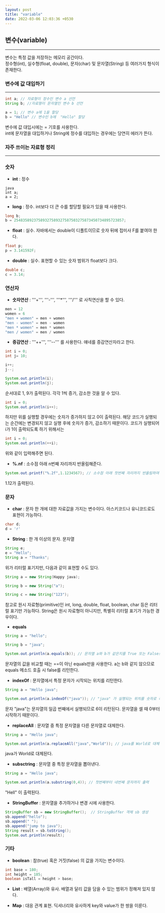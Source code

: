 ```yaml
---
layout: post
title: "variable"
date: 2022-03-06 12:03:36 +0530
---
```


## 변수(variable)
***

변수는 특정 값을 저장하는 메모리 공간이다.  
정수형(int), 실수형(float, double), 문자(char) 및 문자열(String) 등 여러가지 형식이 존재한다.


### 변수에 값 대입하기
***

```java
int a; // 자료형이 정수인 변수 a 선언
String b; //자료형이 문자열인 변수 b 선언

a = 1; // 변수 a에 1을 할당
b = "Hello" // 변수인 b에  "Hello" 할당
```

변수에 값 대입시에는 = 기호를 사용한다.  
int에 문자열을 대입하거나 String에 정수를 대입하는 경우에는 당연히 에러가 뜬다.

### 자주 쓰이는 자료형 정리
***

### 숫자

- **int** : 정수

```
java
int a;
a = 2;
```

- **long** : 정수. int보다 더 큰 수를 할당할 필요가 있을 때 사용한다.

```java
long b;
b = 25483589237589327589327587503275873450734895723857;
```

- **float** : 실수. 자바에서는 double이 디폴트이므로 숫자 뒤에 접미사 F를 붙여야 한다.

```java
float p;
p = 3.141592F;
```

- **double** : 실수. 표현할 수 있는 숫자 범위가 float보다 크다.

```java
double c;
c = 3.14;
```

### 연산자

- **숫자연산** : '''+''', '''-''', '''*''', '''/''' 로 사칙연산을 할 수 있다.

```java
men = 12
women = 6
"men + women" = men + women
"men - women" = men - women
"men * women" = men * women
"men / women" = men / women
```

- **증감연산** : '''++''', '''--''' 를 사용한다. 얘네를 증감연산자라고 한다.

```java
int i = 0;
int j= 10;

i++; 
j--;

System.out.println(i);
System.out.println(j);
```

순서대로 1, 9가 출력된다. 각각 1씩 증가, 감소한 것을 알 수 있다.

```java
int i = 0;
System.out.println(i++);
```

하지만 위를 실행할 경우에는 숫자가 증가하지 않고 0이 출력된다.  해당 코드가 실행되는 순간에는 변경되지 않고 실행 후에 숫자가 증가, 감소하기 때문이다. 코드가 실행되어 i가 1이 출력되도록 하기 위해서는 

```java
int i = 0;
System.out.println(++i);
```

위와 같이 입력해주면 된다.

- **%.nf** : 소수점 아래 n번째 자리까지 반올림해준다. 

```java
System.out.printf("%.2f",1.1234567); // 소수점 아래 첫번째 자리까지 반올림하여 출력
```

1.12가 출력된다.

### 문자

- **char** : 문자 한 개에 대한 자료값을 가지는 변수이다. 아스키코드나 유니코드로도 표현이 가능하다.

```java
char d;
d = 'r'
```

- **String** : 한 개 이상의 문자. 문자열

```java
String e;
e = "Hello";
String a = "Thanks";
```

위가 리터럴 표기지만, 다음과 같이 표현할 수도 있다.

```java
String a = new String(Happy java);

String b = new String("a");

String c = new String("123");
```

참고로 원시 자료형(primitive)인 int, long, double, float, boolean, char 등은 리터럴 표기만 가능하다. String은 원시 자료형이 아니지만, 특별히 리터럴 표기가 가능한 경우이다.

- **equals**

```java
String a = "hello";

String b = "java";

System.out.println(a.equals(b)); // 문자열 a와 b가 같은지를 True 또는 False로 출력
```

문자열의 값을 비교할 때는 ==이 아닌 equals만을 사용한다.  a는 b와 같지 않으므로 equals 메소드 호출 시 false를 리턴한다.

- **indexOf** : 문자열에서 특정 문자가 시작되는 위치를 리턴한다.

```java
String a = "Hello java";

System.out.println(a.indexOf("java")); // "java" 가 실행되는 위치를 숫자로 리턴
```

문자 "java"는 문자열의 일곱 번째에서 실행되므로 6이 리턴된다. 문자열을 셀 때 0부터 시작하기 때문이다.

- **replaceAll** : 문자열 중 특정 문자열을 다른 문자열로 대체한다.

```java
String a = "Hello java";

System.out.println(a.replaceAll("java","World")); // java를 World로 대체
```

java가 World로 대체된다.

- **subsctring** : 문자열 중 특정 문자열을 뽑아낸다.

```java
String a = "Hello java";

System.out.println(a.substring(0,4)); // 첫번째부터 네번째 문자까지 출력
```

"Hell" 이 출력된다.


- **StringBuffer** : 문자열을 추가하거나 변경 시에 사용한다.

```java
StringBuffer sb = new StringBuffer();  // StringBuffer 객체 sb 생성
sb.append("hello");
sb.append(" ");
sb.append("jump to java");
String result = sb.toString();
System.out.println(result);
```

### 기타

- **boolean** : 참(true) 혹은 거짓(false) 의 값을 가지는 변수이다.

```java
int base = 180;
int height = 185;
boolean isTall = height > base;
```

- **List** : 배열(Array)와 유사. 배열과 달리 값을 담을 수 있는 범위가 정해져 있지 않다.



- **Map** : 대응 관계 표현. 딕셔너리와 유사하게 key와 value가 한 쌍을 이룬다.
